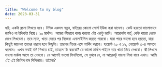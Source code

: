 ```yaml
---
title: "Welcome to my blog"
date: 2023-03-31
---
```


ধরি, একটা রচনা লিখতে হবে। টপিক একদম নতুন, বাইরের কোনো সোর্স ইউজ করা যাবেনা। কেউ হয়তো ভালোভাবে জানিও না টপিকটা নিয়ে। ২০ মার্কস। আমরা কীভাবে কাজ করবো এটা একটু ভাবি। আরেকটা শর্ত, কেউ কারো থেকে দেখে লিখবেনা। তবে ম্যাম, খাতা দেয়ার পর নিজেরা এনালাইসিস করতে পারবো।
যারা পারে ভালো হবে হয়তো, যারা কিছুই জানেনা তাদের খারাপ হবে কিছুটা। তারপর টিচার এসে মার্কিং করবে। হায়েস্ট ২০ এ ১২, লোয়েস্ট ৩-৪ আসবে ধরলাম। এখন সবাই যদি শিখতে চাই, তাহলে কি করবো? যে ভালো মার্কস পাইসে তার খাতা নিয়ে দেখবো। কী লিখলে ভালো মার্কস আসে তা দেখবো। যে আগেই ভালো লিখসিলো, সে বুঝবে যে, না আরেকটু ভালো লিখা যাবে এখন। আমি এই এই জিনিস বাদ দিসিলাম। তাইনা?
